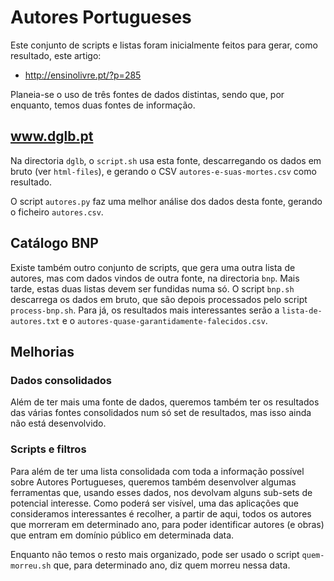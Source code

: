 Autores Portugueses
===================

Este conjunto de scripts e listas foram inicialmente feitos para gerar, como
resultado, este artigo:
* http://ensinolivre.pt/?p=285

Planeia-se o uso de três fontes de dados distintas, sendo que, por enquanto,
temos duas fontes de informação.

## www.dglb.pt

Na directoria `dglb`, o `script.sh` usa esta fonte, descarregando os dados em
bruto (ver `html-files`), e gerando o CSV `autores-e-suas-mortes.csv` como
resultado.

O script `autores.py` faz uma melhor análise dos dados desta fonte, gerando o
ficheiro `autores.csv`.

## Catálogo BNP

Existe também outro conjunto de scripts, que gera uma outra lista de autores,
mas com dados vindos de outra fonte, na directoria `bnp`. Mais tarde, estas
duas listas devem ser fundidas numa só. O script `bnp.sh` descarrega os dados
em bruto, que são depois processados pelo script `process-bnp.sh`. Para já, os
resultados mais interessantes serão a `lista-de-autores.txt` e o
`autores-quase-garantidamente-falecidos.csv`.

## Melhorias

### Dados consolidados

Além de ter mais uma fonte de dados, queremos também ter os resultados das
várias fontes consolidados num só set de resultados, mas isso ainda não está
desenvolvido.

### Scripts e filtros

Para além de ter uma lista consolidada com toda a informação possível sobre
Autores Portugueses, queremos também desenvolver algumas ferramentas que,
usando esses dados, nos devolvam alguns sub-sets de potencial interesse. Como
poderá ser visível, uma das aplicações que consideramos interessantes é
recolher, a partir de aqui, todos os autores que morreram em determinado ano,
para poder identificar autores (e obras) que entram em domínio público em
determinada data.

Enquanto não temos o resto mais organizado, pode ser usado o script
`quem-morreu.sh` que, para determinado ano, diz quem morreu nessa data.
